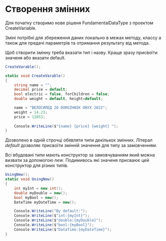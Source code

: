 # Створення змінних

Для початку створимо нове рішеня FundamentalDataType з проектом CreateVarіable.

Зміні потрібні для збереження даних локально в межах методу, классу а також для предачі параметрів та отримання результату від метода.

Щоб створити змінну треба вказати тип і назву. Краще зразу присвоїти значеня або вказати default.

```cs
CreateVarable();

static void CreateVarable()
{
    string name = "";
    decimal price = default;
    bool electric = false, forChildren = false;
    double weight = default, height=default;

    name = "ВЕЛОСИПЕД 20 DOROZHNIK ONYX 2022";
    weight = 14.23;
    price = 12853; 
    
    Console.WriteLine($"{name} {price} {weight} ");
} 
```

Дозволено в одній строчці обявляти типи декількох змінних. Літерал <em>default</em> дозволяє присвоїти змінній значення для типу за замовченням. 

Всі вбудовані типи мають конструктор за замовчуванням який можна визвати за допомогою <em>new</em>. Подимивось які значеня присваює цей конструктор для різних типів.

```cs
UsingNew();
static void UsingNew()
{
    int myInt = new int();
    double myDouble = new();
    bool myBool = new();
    DateTime myDateTime = new();

    Console.WriteLine("By default:");
    Console.WriteLine($"int:{myInt}");
    Console.WriteLine($"double:{myDouble}");
    Console.WriteLine($"bool:{myBool}");
    Console.WriteLine($"DataTime:{myDateTime}");
}
```








